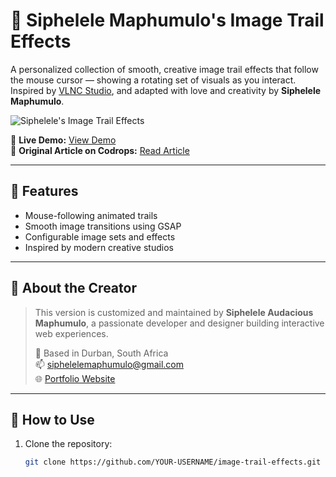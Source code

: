 # 🎨 Siphelele Maphumulo's Image Trail Effects

A personalized collection of smooth, creative image trail effects that follow the mouse cursor — showing a rotating set of visuals as you interact. Inspired by [VLNC Studio](http://www.vlnc.studio), and adapted with love and creativity by **Siphelele Maphumulo**.

![Siphelele's Image Trail Effects](https://tympanus.net/codrops/wp-content/uploads/2019/08/ImageTrailEffects_featured.jpg)

🧪 **Live Demo:** [View Demo](https://tympanus.net/Development/ImageTrailEffects/)  
📝 **Original Article on Codrops:** [Read Article](https://tympanus.net/codrops/?p=42696)

---

## 🚀 Features

- Mouse-following animated trails
- Smooth image transitions using GSAP
- Configurable image sets and effects
- Inspired by modern creative studios

---

## 👤 About the Creator

> This version is customized and maintained by **Siphelele Audacious Maphumulo**, a passionate developer and designer building interactive web experiences.  
>
> 📍 Based in Durban, South Africa  
> 📫 [siphelelemaphumulo@gmail.com](mailto:siphelelemaphumulo@gmail.com)  
> 🌐 [Portfolio Website](https://siphelele-maphumulo.github.io/Portfolio/)

---

## 🔧 How to Use

1. Clone the repository:
   ```bash
   git clone https://github.com/YOUR-USERNAME/image-trail-effects.git
